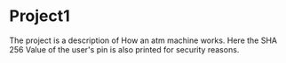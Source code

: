 # Project1
The project is a description of How an atm machine works.
Here the SHA 256 Value of the user's pin is also printed for security reasons.
